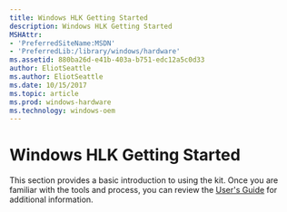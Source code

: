 ```yaml
---
title: Windows HLK Getting Started
description: Windows HLK Getting Started
MSHAttr:
- 'PreferredSiteName:MSDN'
- 'PreferredLib:/library/windows/hardware'
ms.assetid: 880ba26d-e41b-403a-b751-edc12a5c0d33
author: EliotSeattle
ms.author: EliotSeattle
ms.date: 10/15/2017
ms.topic: article
ms.prod: windows-hardware
ms.technology: windows-oem
---
```


# Windows HLK Getting Started


This section provides a basic introduction to using the kit. Once you are familiar with the tools and process, you can review the [User's Guide](..\user\windows-hardware-lab-kit-user-s-guide.md) for additional information.


 

 






